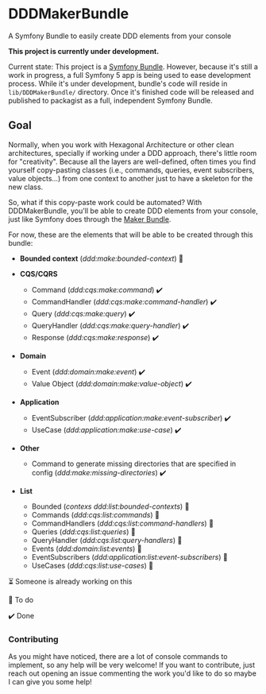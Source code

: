 
# DDDMakerBundle
A Symfony Bundle to easily create DDD elements from your console

**This project is currently under development.**

Current state: This project is a [Symfony Bundle](https://symfony.com/doc/current/bundles.html). 
However, because it's still a work in progress, a full Symfony 5 app is being used to ease development process.
While it's under development, bundle's code will reside in `lib/DDDMakerBundle/` directory. Once it's finished
code will be released and published to packagist as a full, independent Symfony Bundle.

## Goal

Normally, when you work with Hexagonal Architecture or other clean architectures, specially if working under a DDD approach, there's little room for "creativity". 
Because all the layers are well-defined, often times you find yourself copy-pasting classes (i.e., commands, queries, event subscribers, value objects...) from 
one context to another just to have a skeleton for the new class.

So, what if this copy-paste work could be automated? With DDDMakerBundle, you'll be able to create DDD elements from your console, just like Symfony does through 
the [Maker Bundle](https://symfony.com/doc/current/bundles/SymfonyMakerBundle/index.html).

For now, these are the elements that will be able to be created through this bundle:

- **Bounded context** (*ddd:make:bounded-context*) :black_square_button:

- **CQS/CQRS**
    - Command (*ddd:cqs:make:command*) :heavy_check_mark:
    - CommandHandler (*ddd:cqs:make:command-handler*) :heavy_check_mark:
    - Query (*ddd:cqs:make:query*) :heavy_check_mark:
    - QueryHandler (*ddd:cqs:make:query-handler*) :heavy_check_mark:
    - Response  (*ddd:cqs:make:response*) :heavy_check_mark:

- **Domain**
    - Event (*ddd:domain:make:event*) :heavy_check_mark:
    - Value Object (*ddd:domain:make:value-object*) :heavy_check_mark:
- **Application**
    - EventSubscriber (*ddd:application:make:event-subscriber*) :heavy_check_mark:
    - UseCase (*ddd:application:make:use-case*) :heavy_check_mark:
- **Other**
    - Command to generate missing directories that are specified in config (*ddd:make:missing-directories*) :heavy_check_mark:

- **List**
    - Bounded (*contexs ddd:list:bounded-contexts*) :black_square_button:
    - Commands (*ddd:cqs:list:commands*) :black_square_button:
    - CommandHandlers (*ddd:cqs:list:command-handlers*) :black_square_button:
    - Queries (*ddd:cqs:list:queries*) :black_square_button:
    - QueryHandler (*ddd:cqs:list:query-handlers*) :black_square_button:
    - Events (*ddd:domain:list:events*) :black_square_button:
    - EventSubscribers (*ddd:application:list:event-subscribers*) :black_square_button:
    - UseCases (*ddd:cqs:list:use-cases*) :black_square_button:
   
:hourglass_flowing_sand: Someone is already working on this

:black_square_button: To do

:heavy_check_mark: Done
  ### Contributing
  
As you might have noticed, there are a lot of console commands to implement, so any help will be very welcome! If you want to contribute, just reach out opening an issue commenting the work you'd like to do so maybe I can give you some help!
